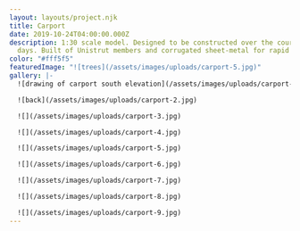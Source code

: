 ```yaml
---
layout: layouts/project.njk
title: Carport
date: 2019-10-24T04:00:00.000Z
description: 1:30 scale model. Designed to be constructed over the course of two
  days. Built of Unistrut members and corrugated sheet-metal for rapid assembly.
color: "#fff5f5"
featuredImage: "![trees](/assets/images/uploads/carport-5.jpg)"
gallery: |-
  ![drawing of carport south elevation](/assets/images/uploads/carport-1.jpg)

  ![back](/assets/images/uploads/carport-2.jpg)

  ![](/assets/images/uploads/carport-3.jpg)

  ![](/assets/images/uploads/carport-4.jpg)

  ![](/assets/images/uploads/carport-5.jpg)

  ![](/assets/images/uploads/carport-6.jpg)

  ![](/assets/images/uploads/carport-7.jpg)

  ![](/assets/images/uploads/carport-8.jpg)

  ![](/assets/images/uploads/carport-9.jpg)
---
```

